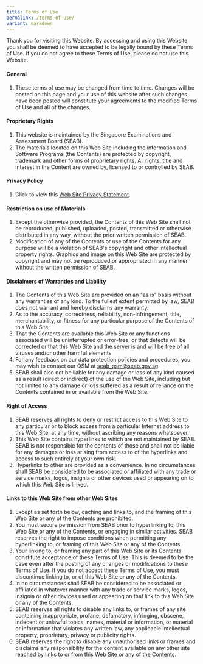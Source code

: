 ```yaml
---
title: Terms of Use
permalink: /terms-of-use/
variant: markdown
---
```

Thank you for visiting this Website. By accessing and using this Website, you shall be deemed to have accepted to be legally bound by these Terms of Use. If you do not agree to these Terms of Use, please do not use this Website.

#### **General**

1.  These terms of use may be changed from time to time. Changes will be posted on this page and your use of this website after such changes have been posted will constitute your agreements to the modified Terms of Use and all of the changes.

#### **Proprietary Rights**
1. This website is maintained by the Singapore Examinations and Assessment Board (SEAB).
2. The materials located on this Web Site including the information and Software Programs (the Contents) are protected by copyright, trademark and other forms of proprietary rights. All rights, title and interest in the Content are owned by, licensed to or controlled by SEAB.

#### **Privacy Policy**
1. Click to view this [Web Site Privacy Statement](/privacy/).

#### **Restriction on use of Materials**
1. Except the otherwise provided, the Contents of this Web Site shall not be reproduced, published, uploaded, posted, transmitted or otherwise distributed in any way, without the prior written permission of SEAB.
2. Modification of any of the Contents or use of the Contents for any purpose will be a violation of SEAB's copyright and other intellectual property rights. Graphics and image on this Web Site are protected by copyright and may not be reproduced or appropriated in any manner without the written permission of SEAB.

#### **Disclaimers of Warranties and Liability**
1.   The Contents of this Web Site are provided on an "as is" basis without any warranties of any kind. To the fullest extent permitted by law, SEAB does not warrant and hereby disclaims any warranty.
2.   As to the accuracy, correctness, reliability, non-infringement, title, merchantability, or fitness for any particular purpose of the Contents of this Web Site;
3.   That the Contents are available this Web Site or any functions associated will be uninterrupted or error-free, or that defects will be corrected or that this Web Site and the server is and will be free of all viruses and/or other harmful elements
4.   For any feedback on our data protection policies and procedures, you may wish to contact our QSM at [seab\_qsm@seab.gov.sg](mailto:seab_qsm@seab.gov.sg).
5.   SEAB shall also not be liable for any damage or loss of any kind caused as a result (direct or indirect) of the use of the Web Site, including but not limited to any damage or loss suffered as a result of reliance on the Contents contained in or available from the Web Site.

#### **Right of Access**
1. SEAB reserves all rights to deny or restrict access to this Web Site to any particular or to block access from a particular Internet address to this Web Site, at any time, without ascribing any reasons whatsoever.
2. This Web Site contains hyperlinks to which are not maintained by SEAB. SEAB is not responsible for the contents of those and shall not be liable for any damages or loss arising from access to of the hyperlinks and access to such entirely at your own risk.
3. Hyperlinks to other are provided as a convenience. In no circumstances shall SEAB be considered to be associated or affiliated with any trade or service marks, logos, insignia or other devices used or appearing on to which this Web Site is linked.

#### **Links to this Web Site from other Web Sites**
1.  Except as set forth below, caching and links to, and the framing of this Web Site or any of the Contents are prohibited.
2.  You must secure permission from SEAB prior to hyperlinking to, this Web Site or any of the Contents, or engaging in similar activities. SEAB reserves the right to impose conditions when permitting any hyperlinking to, or framing of this Web Site or any of the Contents.
3.  Your linking to, or framing any part of this Web Site or its Contents constitute acceptance of these Terms of Use. This is deemed to be the case even after the posting of any changes or modifications to these Terms of Use. If you do not accept these Terms of Use, you must discontinue linking to, or of this Web Site or any of the Contents.
4.  In no circumstances shall SEAB be considered to be associated or affiliated in whatever manner with any trade or service marks, logos, insignia or other devices used or appearing on that link to this Web Site or any of the Contents.
5.  SEAB reserves all rights to disable any links to, or frames of any site containing inappropriate, profane, defamatory, infringing, obscene, indecent or unlawful topics, names, material or information, or material or information that violates any written law, any applicable intellectual property, proprietary, privacy or publicity rights.
6.  SEAB reserves the right to disable any unauthorised links or frames and disclaims any responsibility for the content available on any other site reached by links to or from this Web Site or any of the Contents.